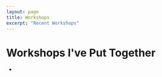 ```yaml
---
layout: page
title: Workshops
excerpt: "Recent Workshops"
---
```


# Workshops I've Put Together

- 
